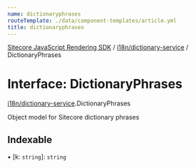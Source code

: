 ```yaml
---
name: dictionaryphrases
routeTemplate: ./data/component-templates/article.yml
title: dictionaryphrases
---
```


[Sitecore JavaScript Rendering SDK](/docs/fundamentals/ref/jss/) / [i18n/dictionary-service](/docs/fundamentals/ref/jss/modules/i18n_dictionary_service) / DictionaryPhrases

# Interface: DictionaryPhrases

[i18n/dictionary-service](/docs/fundamentals/ref/jss/modules/i18n_dictionary_service).DictionaryPhrases

Object model for Sitecore dictionary phrases

## Indexable

▪ [k: `string`]: `string`
